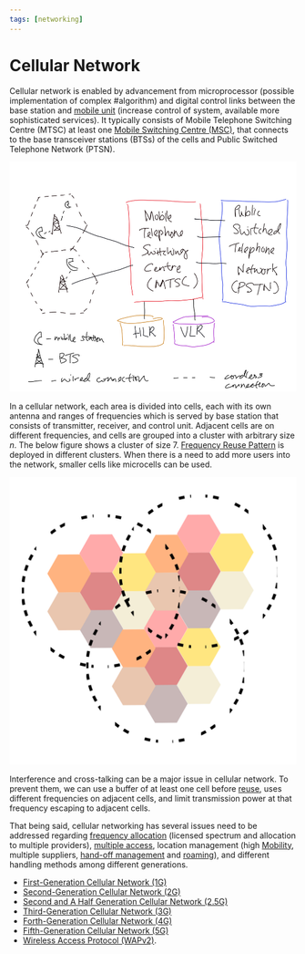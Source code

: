 ```yaml
---
tags: [networking]
---
```


# Cellular Network

Cellular network is enabled by advancement from microprocessor (possible
implementation of complex #algorithm) and digital control links between the base
station and [mobile unit](202303292141.md) (increase control of system,
available more sophisticated services). It typically consists of Mobile
Telephone Switching Centre (MTSC) at least one [Mobile Switching Centre (MSC)](202305081828.md),
that connects to the base transceiver stations (BTSs) of the cells and Public
Switched Telephone Network (PTSN).

![Cellular network typical infrastructure](pic/cell-network-general-infrastructure-view.png)

In a cellular network, each area is divided into cells, each with its own
antenna and ranges of frequencies which is served by base station that consists
of transmitter, receiver, and control unit. Adjacent cells are on different
frequencies, and cells are grouped into a cluster with arbitrary size $n$. The
below figure shows a cluster of size 7. [Frequency Reuse Pattern](202305081328.md)
is deployed in different clusters. When there is a need to add more users into
the network, smaller cells like microcells can be used.

![Cell architecture](pic/cell-architecure.svg)

Interference and cross-talking can be a major issue in cellular network. To
prevent them, we can use a buffer of at least one cell before
[reuse](202305081328.md), uses different frequencies on adjacent cells, and
limit transmission power at that frequency escaping to adjacent cells.

That being said, cellular networking has several issues need to be addressed
regarding [frequency allocation](202302161842.md) (licensed spectrum and
allocation to multiple providers), [multiple access](202304262143.md), location
management (high [Mobility](202303292141.md), multiple suppliers, [hand-off management](202305111947.md)
and [roaming](202303021542.md)), and different handling methods among different
generations.

- [First-Generation Cellular Network (1G)](202303311218.md)
- [Second-Generation Cellular Network (2G)](202303311222.md)
- [Second and A Half Generation Cellular Network (2.5G)](202303311226.md)
- [Third-Generation Cellular Network (3G)](202303311227.md)
- [Forth-Generation Cellular Network (4G)](202303312039.md)
- [Fifth-Generation Cellular Network (5G)](202305112009.md)
- [Wireless Access Protocol (WAPv2)](202302161711.md).

